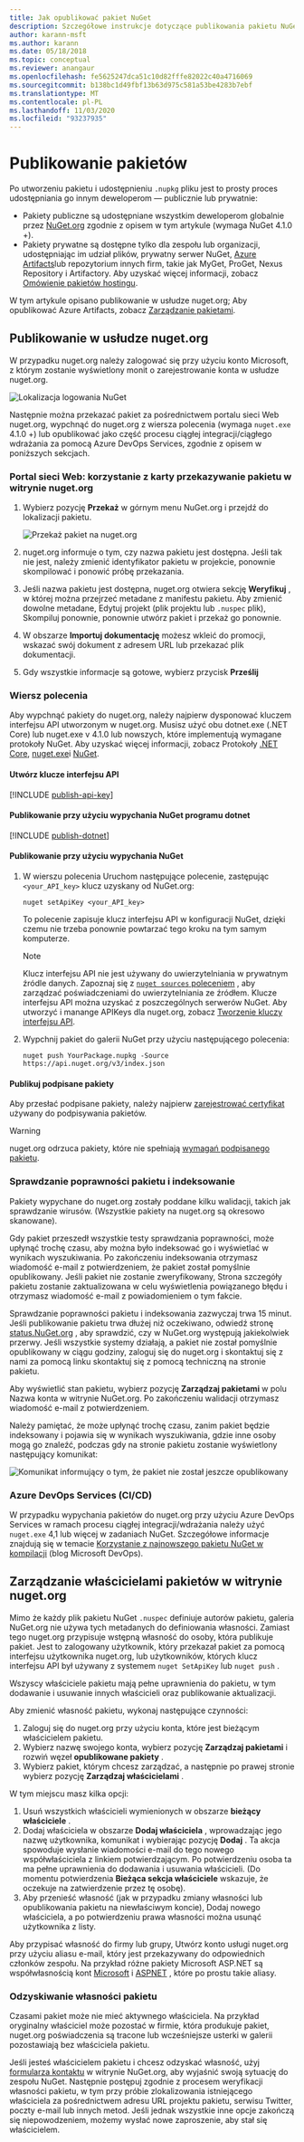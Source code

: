 ```yaml
---
title: Jak opublikować pakiet NuGet
description: Szczegółowe instrukcje dotyczące publikowania pakietu NuGet w nuget.org lub prywatnych źródłach oraz zarządzania własnością pakietu na nuget.org.
author: karann-msft
ms.author: karann
ms.date: 05/18/2018
ms.topic: conceptual
ms.reviewer: anangaur
ms.openlocfilehash: fe5625247dca51c10d82fffe82022c40a4716069
ms.sourcegitcommit: b138bc1d49fbf13b63d975c581a53be4283b7ebf
ms.translationtype: MT
ms.contentlocale: pl-PL
ms.lasthandoff: 11/03/2020
ms.locfileid: "93237935"
---
```

# <a name="publishing-packages"></a>Publikowanie pakietów

Po utworzeniu pakietu i udostępnieniu `.nupkg` pliku jest to prosty proces udostępniania go innym deweloperom — publicznie lub prywatnie:

- Pakiety publiczne są udostępniane wszystkim deweloperom globalnie przez [NuGet.org](https://www.nuget.org/packages/manage/upload) zgodnie z opisem w tym artykule (wymaga NuGet 4.1.0 +).
- Pakiety prywatne są dostępne tylko dla zespołu lub organizacji, udostępniając im udział plików, prywatny serwer NuGet, [Azure Artifacts](https://www.visualstudio.com/docs/package/nuget/publish)lub repozytorium innych firm, takie jak MyGet, ProGet, Nexus Repository i Artifactory. Aby uzyskać więcej informacji, zobacz [Omówienie pakietów hostingu](../hosting-packages/overview.md).

W tym artykule opisano publikowanie w usłudze nuget.org; Aby opublikować Azure Artifacts, zobacz [Zarządzanie pakietami](https://www.visualstudio.com/docs/package/nuget/publish).

## <a name="publish-to-nugetorg"></a>Publikowanie w usłudze nuget.org

W przypadku nuget.org należy zalogować się przy użyciu konto Microsoft, z którym zostanie wyświetlony monit o zarejestrowanie konta w usłudze nuget.org.

![Lokalizacja logowania NuGet](media/publish_NuGetSignIn.png)

Następnie można przekazać pakiet za pośrednictwem portalu sieci Web nuget.org, wypchnąć do nuget.org z wiersza polecenia (wymaga `nuget.exe` 4.1.0 +) lub opublikować jako część procesu ciągłej integracji/ciągłego wdrażania za pomocą Azure DevOps Services, zgodnie z opisem w poniższych sekcjach.

### <a name="web-portal-use-the-upload-package-tab-on-nugetorg"></a>Portal sieci Web: korzystanie z karty przekazywanie pakietu w witrynie nuget.org

1. Wybierz pozycję **Przekaż** w górnym menu NuGet.org i przejdź do lokalizacji pakietu.

    ![Przekaż pakiet na nuget.org](media/publish_UploadYourPackage.PNG)

1. nuget.org informuje o tym, czy nazwa pakietu jest dostępna. Jeśli tak nie jest, należy zmienić identyfikator pakietu w projekcie, ponownie skompilować i ponowić próbę przekazania.

1. Jeśli nazwa pakietu jest dostępna, nuget.org otwiera sekcję **Weryfikuj** , w której można przejrzeć metadane z manifestu pakietu. Aby zmienić dowolne metadane, Edytuj projekt (plik projektu lub `.nuspec` plik), Skompiluj ponownie, ponownie utwórz pakiet i przekaż go ponownie.

1. W obszarze **Importuj dokumentację** możesz wkleić do promocji, wskazać swój dokument z adresem URL lub przekazać plik dokumentacji.

1. Gdy wszystkie informacje są gotowe, wybierz przycisk **Prześlij**

### <a name="command-line"></a>Wiersz polecenia

Aby wypchnąć pakiety do nuget.org, należy najpierw dysponować kluczem interfejsu API utworzonym w nuget.org. Musisz użyć obu dotnet.exe (.NET Core) lub nuget.exe v 4.1.0 lub nowszych, które implementują wymagane protokoły NuGet.
Aby uzyskać więcej informacji, zobacz Protokoły [.NET Core](/dotnet/core/install/), [nuget.exe](https://www.nuget.org/downloads)i [NuGet](../api/nuget-protocols.md).

#### <a name="create-api-keys"></a>Utwórz klucze interfejsu API

[!INCLUDE [publish-api-key](../quickstart/includes/publish-api-key.md)]

#### <a name="publish-with-dotnet-nuget-push"></a>Publikowanie przy użyciu wypychania NuGet programu dotnet

[!INCLUDE [publish-dotnet](../quickstart/includes/publish-dotnet.md)]

#### <a name="publish-with-nuget-push"></a>Publikowanie przy użyciu wypychania NuGet

1. W wierszu polecenia Uruchom następujące polecenie, zastępując `<your_API_key>` klucz uzyskany od NuGet.org:

    ```cli
    nuget setApiKey <your_API_key>
    ```

    To polecenie zapisuje klucz interfejsu API w konfiguracji NuGet, dzięki czemu nie trzeba ponownie powtarzać tego kroku na tym samym komputerze.

    > [!NOTE]
    > Klucz interfejsu API nie jest używany do uwierzytelniania w prywatnym źródle danych. Zapoznaj się z [ `nuget sources` poleceniem](../reference/cli-reference/cli-ref-sources.md) , aby zarządzać poświadczeniami do uwierzytelniania ze źródłem.
    > Klucze interfejsu API można uzyskać z poszczególnych serwerów NuGet. Aby utworzyć i manange APIKeys dla nuget.org, zobacz [Tworzenie kluczy interfejsu API](#create-api-keys).

1. Wypchnij pakiet do galerii NuGet przy użyciu następującego polecenia:

    ```cli
    nuget push YourPackage.nupkg -Source https://api.nuget.org/v3/index.json
    ```

#### <a name="publish-signed-packages"></a>Publikuj podpisane pakiety

Aby przesłać podpisane pakiety, należy najpierw [zarejestrować certyfikat](../create-packages/Sign-a-Package.md#register-the-certificate-on-nugetorg) używany do podpisywania pakietów. 

> [!Warning]
> nuget.org odrzuca pakiety, które nie spełniają [wymagań podpisanego pakietu](../reference/Signed-Packages-Reference.md#signature-requirements-on-nugetorg).

### <a name="package-validation-and-indexing"></a>Sprawdzanie poprawności pakietu i indeksowanie

Pakiety wypychane do nuget.org zostały poddane kilku walidacji, takich jak sprawdzanie wirusów. (Wszystkie pakiety na nuget.org są okresowo skanowane).

Gdy pakiet przeszedł wszystkie testy sprawdzania poprawności, może upłynąć trochę czasu, aby można było indeksować go i wyświetlać w wynikach wyszukiwania. Po zakończeniu indeksowania otrzymasz wiadomość e-mail z potwierdzeniem, że pakiet został pomyślnie opublikowany. Jeśli pakiet nie zostanie zweryfikowany, Strona szczegóły pakietu zostanie zaktualizowana w celu wyświetlenia powiązanego błędu i otrzymasz wiadomość e-mail z powiadomieniem o tym fakcie.

Sprawdzanie poprawności pakietu i indeksowania zazwyczaj trwa 15 minut. Jeśli publikowanie pakietu trwa dłużej niż oczekiwano, odwiedź stronę [status.NuGet.org](https://status.nuget.org/) , aby sprawdzić, czy w NuGet.org występują jakiekolwiek przerwy. Jeśli wszystkie systemy działają, a pakiet nie został pomyślnie opublikowany w ciągu godziny, zaloguj się do nuget.org i skontaktuj się z nami za pomocą linku skontaktuj się z pomocą techniczną na stronie pakietu.

Aby wyświetlić stan pakietu, wybierz pozycję **Zarządzaj pakietami** w polu Nazwa konta w witrynie NuGet.org. Po zakończeniu walidacji otrzymasz wiadomość e-mail z potwierdzeniem.

Należy pamiętać, że może upłynąć trochę czasu, zanim pakiet będzie indeksowany i pojawia się w wynikach wyszukiwania, gdzie inne osoby mogą go znaleźć, podczas gdy na stronie pakietu zostanie wyświetlony następujący komunikat:

![Komunikat informujący o tym, że pakiet nie został jeszcze opublikowany](media/publish_NotYetIndexed.png)

### <a name="azure-devops-services-cicd"></a>Azure DevOps Services (CI/CD)

W przypadku wypychania pakietów do nuget.org przy użyciu Azure DevOps Services w ramach procesu ciągłej integracji/wdrażania należy użyć `nuget.exe` 4,1 lub więcej w zadaniach NuGet. Szczegółowe informacje znajdują się w temacie [Korzystanie z najnowszego pakietu NuGet w kompilacji](https://blogs.msdn.microsoft.com/devops/2017/09/29/using-the-latest-nuget-in-your-build/) (blog Microsoft DevOps).

## <a name="managing-package-owners-on-nugetorg"></a>Zarządzanie właścicielami pakietów w witrynie nuget.org

Mimo że każdy plik pakietu NuGet `.nuspec` definiuje autorów pakietu, galeria NuGet.org nie używa tych metadanych do definiowania własności. Zamiast tego nuget.org przypisuje wstępną własność do osoby, która publikuje pakiet. Jest to zalogowany użytkownik, który przekazał pakiet za pomocą interfejsu użytkownika nuget.org, lub użytkowników, których klucz interfejsu API był używany z systemem `nuget SetApiKey` lub `nuget push` .

Wszyscy właściciele pakietu mają pełne uprawnienia do pakietu, w tym dodawanie i usuwanie innych właścicieli oraz publikowanie aktualizacji.

Aby zmienić własność pakietu, wykonaj następujące czynności:

1. Zaloguj się do nuget.org przy użyciu konta, które jest bieżącym właścicielem pakietu.
1. Wybierz nazwę swojego konta, wybierz pozycję **Zarządzaj pakietami** i rozwiń węzeł **opublikowane pakiety** .
1. Wybierz pakiet, którym chcesz zarządzać, a następnie po prawej stronie wybierz pozycję **Zarządzaj właścicielami** .

W tym miejscu masz kilka opcji:

1. Usuń wszystkich właścicieli wymienionych w obszarze **bieżący właściciele** .
1. Dodaj właściciela w obszarze **Dodaj właściciela** , wprowadzając jego nazwę użytkownika, komunikat i wybierając pozycję **Dodaj** . Ta akcja spowoduje wysłanie wiadomości e-mail do tego nowego współwłaściciela z linkiem potwierdzającym. Po potwierdzeniu osoba ta ma pełne uprawnienia do dodawania i usuwania właścicieli. (Do momentu potwierdzenia **Bieżąca sekcja właściciele** wskazuje, że oczekuje na zatwierdzenie przez tę osobę).
1. Aby przenieść własność (jak w przypadku zmiany własności lub opublikowania pakietu na niewłaściwym koncie), Dodaj nowego właściciela, a po potwierdzeniu prawa własności można usunąć użytkownika z listy.

Aby przypisać własność do firmy lub grupy, Utwórz konto usługi nuget.org przy użyciu aliasu e-mail, który jest przekazywany do odpowiednich członków zespołu. Na przykład różne pakiety Microsoft ASP.NET są współwłasnością kont [Microsoft](https://nuget.org/profiles/microsoft) i [ASPNET](https://nuget.org/profiles/aspnet) , które po prostu takie aliasy.

### <a name="recovering-package-ownership"></a>Odzyskiwanie własności pakietu

Czasami pakiet może nie mieć aktywnego właściciela. Na przykład oryginalny właściciel może pozostać w firmie, która produkuje pakiet, nuget.org poświadczenia są tracone lub wcześniejsze usterki w galerii pozostawiają bez właściciela pakietu.

Jeśli jesteś właścicielem pakietu i chcesz odzyskać własność, użyj [formularza kontaktu](https://www.nuget.org/policies/Contact) w witrynie NuGet.org, aby wyjaśnić swoją sytuację do zespołu NuGet. Następnie postępuj zgodnie z procesem weryfikacji własności pakietu, w tym przy próbie zlokalizowania istniejącego właściciela za pośrednictwem adresu URL projektu pakietu, serwisu Twitter, poczty e-mail lub innych metod. Jeśli jednak wszystkie inne opcje zakończą się niepowodzeniem, możemy wysłać nowe zaproszenie, aby stał się właścicielem.
